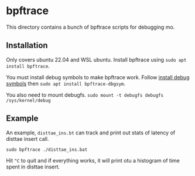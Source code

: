 # bpftrace

This directory contains a bunch of bpftrace scripts
for debugging mo.

## Installation

Only covers ubuntu 22.04 and WSL ubuntu.  Install bpftrace
using `sudo apt install bpftrace`.

You must install debug symbols to make bpftrace work.
Follow [install debug symbols](https://wiki.ubuntu.com/Debug%20Symbol%20Packages)
then `sudo apt install bpftrace-dbgsym`.

You also need to mount debugfs.  `sudo mount -t debugfs debugfs /sys/kernel/debug`

## Example

An example, `disttae_ins.bt` can track and print out stats of latency of 
disttae insert call.
```
sudo bpftrace ./disttae_ins.bat
```

Hit `^C` to quit and if everything works, it will print otu a histogram
of time spent in disttae insert.


